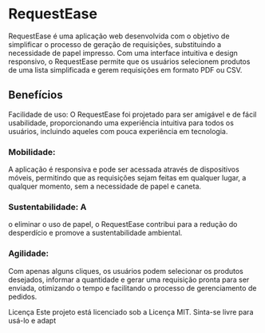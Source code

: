 # RequestEase
RequestEase é uma aplicação web desenvolvida com o objetivo de simplificar o processo de geração de requisições, substituindo a necessidade de papel impresso. Com uma interface intuitiva e design responsivo, o RequestEase permite que os usuários selecionem produtos de uma lista simplificada e gerem requisições em formato PDF ou CSV.

## Benefícios
Facilidade de uso: O RequestEase foi projetado para ser amigável e de fácil usabilidade, proporcionando uma experiência intuitiva para todos os usuários, incluindo aqueles com pouca experiência em tecnologia.

### Mobilidade: 
A aplicação é responsiva e pode ser acessada através de dispositivos móveis, permitindo que as requisições sejam feitas em qualquer lugar, a qualquer momento, sem a necessidade de papel e caneta.

### Sustentabilidade: A
o eliminar o uso de papel, o RequestEase contribui para a redução do desperdício e promove a sustentabilidade ambiental.

### Agilidade: 
Com apenas alguns cliques, os usuários podem selecionar os produtos desejados, informar a quantidade e gerar uma requisição pronta para ser enviada, otimizando o tempo e facilitando o processo de gerenciamento de pedidos.



Licença
Este projeto está licenciado sob a Licença MIT. Sinta-se livre para usá-lo e adapt
